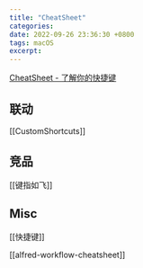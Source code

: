 ```yaml
---
title: "CheatSheet"
categories: 
date: 2022-09-26 23:36:30 +0800
tags: macOS
excerpt: 
---
```


[CheatSheet - 了解你的快捷键](https://www.mediaatelier.com/CheatSheet/)

## 联动

[[CustomShortcuts]]

## 竞品

[[键指如飞]]

## Misc

[[快捷键]]

[[alfred-workflow-cheatsheet]]



